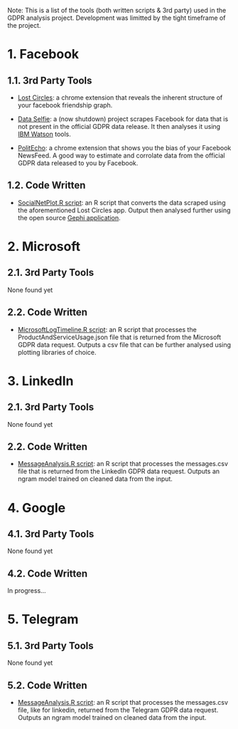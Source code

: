 Note: This is a list of the tools (both written scripts & 3rd party) used in the GDPR analysis project. Development was limitted by the tight timeframe of the project.

# 1. Facebook 

## 1.1. 3rd Party Tools

- [Lost Circles](https://lostcircles.com/): a chrome extension that reveals the inherent structure of your facebook friendship graph.  

- [Data Selfie](https://dataselfie.it/#/): a (now shutdown) project scrapes Facebook for data that is not present in the official GDPR data release. It then analyses it using [IBM Watson](https://console.bluemix.net/catalog/?category=ai) tools.

- [PolitEcho](https://politecho.org): a chrome extension that shows you the bias of your Facebook NewsFeed. A good way to estimate and corrolate data from the official GDPR data released to you by Facebook.

## 1.2. Code Written

- [SocialNetPlot.R script](https://github.com/PsiPhiTheta/The-Digital-Deluge/blob/master/tools/Facebook/SocialNetPlot.R): an R script that converts the data scraped using the aforementioned Lost Circles app. Output then analysed further using the open source [Gephi application](https://gephi.org).

# 2. Microsoft

## 2.1. 3rd Party Tools

None found yet

## 2.2. Code Written

- [MicrosoftLogTimeline.R script](https://github.com/PsiPhiTheta/The-Digital-Deluge/blob/master/tools/Microsoft/MicrosoftLogTimeline.R): an R script that processes the ProductAndServiceUsage.json file that is returned from the Microsoft GDPR data request. Outputs a csv file that can be further analysed using plotting libraries of choice.

# 3. LinkedIn

## 2.1. 3rd Party Tools

None found yet

## 2.2. Code Written

- [MessageAnalysis.R script](https://github.com/PsiPhiTheta/The-Digital-Deluge/blob/master/tools/LinkedIn/MessageAnalysis.R): an R script that processes the messages.csv file that is returned from the LinkedIn GDPR data request. Outputs an ngram model trained on cleaned data from the input. 

# 4. Google

## 4.1. 3rd Party Tools

None found yet

## 4.2. Code Written

In progress...

# 5. Telegram

## 5.1. 3rd Party Tools

None found yet

## 5.2. Code Written

- [MessageAnalysis.R script](https://github.com/PsiPhiTheta/The-Digital-Deluge/blob/master/tools/Telegram/MessageAnalysis.R): an R script that processes the messages.csv file, like for linkedin, returned from the Telegram GDPR data request. Outputs an ngram model trained on cleaned data from the input. 

